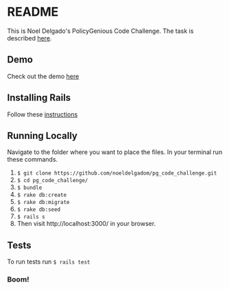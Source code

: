 # README

This is Noel Delgado's PolicyGenious Code Challenge. The task is described [here](https://docs.google.com/document/d/15f4hiBdM26FcEdJDLWt7tacP5Jic5StUlwv4JLxT9BU/edit#heading=h.btde6cpivf).

## Demo
Check out the demo [here](https://noel-delgado-pg-challenge.herokuapp.com/)

## Installing Rails

Follow these [instructions](http://installrails.com/) 

## Running Locally

Navigate to the folder where you want to place the files. In your terminal run these commands.

1. `$ git clone https://github.com/noeldelgadom/pg_code_challenge.git`
2. `$ cd pg_code_challenge/`
3. `$ bundle`
4. `$ rake db:create`
5. `$ rake db:migrate`
6. `$ rake db:seed`
7. `$ rails s`
8. Then visit http://localhost:3000/ in your browser.

## Tests

To run tests run `$ rails test`

### Boom!
